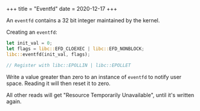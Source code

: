 +++
title = "Eventfd"
date = 2020-12-17
+++

An `eventfd` contains a 32 bit integer maintained by the kernel.

Creating an `eventfd`:

```rust
let init_val = 0;
let flags = libc::EFD_CLOEXEC | libc::EFD_NONBLOCK;
libc::eventfd(init_val, flags);

// Register with libc::EPOLLIN | libc::EPOLLET
```

Write a value greater than zero to an instance of `eventfd` to notify user
space.
Reading it will then reset it to zero.

All other reads will get "Resource Temporarily Unavailable", until it's written
again.

